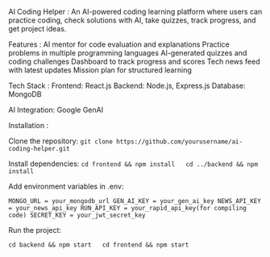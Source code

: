 AI Coding Helper : An AI-powered coding learning platform where users can practice coding, check solutions with AI, take quizzes, track progress, and get project ideas.

Features : 
AI mentor for code evaluation and explanations
Practice problems in multiple programming languages
AI-generated quizzes and coding challenges
Dashboard to track progress and scores
Tech news feed with latest updates
Mission plan for structured learning

Tech Stack :
Frontend: React.js
Backend: Node.js, Express.js
Database: MongoDB

AI Integration: Google GenAI

Installation : 

Clone the repository:
`git clone https://github.com/yourusername/ai-coding-helper.git`


Install dependencies:
``cd frontend && npm install  
cd ../backend && npm install``


Add environment variables in .env:

``MONGO_URL = your_mongodb_url
GEN_AI_KEY = your_gen_ai_key
NEWS_API_KEY = your_news_api_key
RUN_API_KEY = your_rapid_api_key(for compiling code)
SECRET_KEY = your_jwt_secret_key``


Run the project:

``cd backend && npm start  
cd frontend && npm start``










